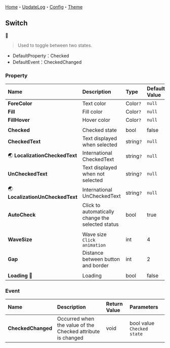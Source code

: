 ﻿[Home](../Home.md)・[UpdateLog](../UpdateLog.md)・[Config](../Config.md)・[Theme](../Theme.md)

## Switch
👚

> Used to toggle between two states.

- DefaultProperty：Checked
- DefaultEvent：CheckedChanged

### Property

Name | Description | Type | Default Value |
:--|:--|:--|:--|
**ForeColor** | Text color | Color`?` | `null` |
**Fill** | Fill color | Color`?` | `null` |
**FillHover** | Hover color | Color`?` | `null` |
||||
**Checked** | Checked state | bool | false |
**CheckedText** | Text displayed when selected | string`?` | `null` |
🌏 **LocalizationCheckedText** | International CheckedText | string`?` | `null` |
**UnCheckedText** | Text displayed when not selected | string`?` | `null` |
🌏 **LocalizationUnCheckedText** | International UnCheckedText | string`?` | `null` |
**AutoCheck** | Click to automatically change the selected status | bool | true |
||||
**WaveSize** | Wave size `Click animation` | int | 4 |
**Gap** | Distance between button and border | int | 2 |
||||
**Loading** 🔴 | Loading | bool | false |

### Event

Name | Description | Return Value | Parameters |
:--|:--|:--|:--|
**CheckedChanged** | Occurred when the value of the Checked attribute is changed | void | bool value `Checked state` |
